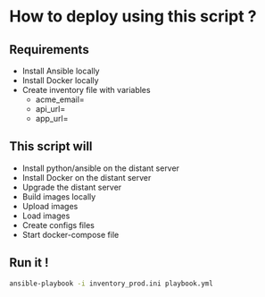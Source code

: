 # How to deploy using this script ?

## Requirements

- Install Ansible locally
- Install Docker locally
- Create inventory file with variables
    - acme_email=
    - api_url= 
    - app_url=

## This script will

- Install python/ansible on the distant server
- Install Docker on the distant server
- Upgrade the distant server 
- Build images locally
- Upload images
- Load images
- Create configs files
- Start docker-compose file

## Run it !

```bash
ansible-playbook -i inventory_prod.ini playbook.yml
```